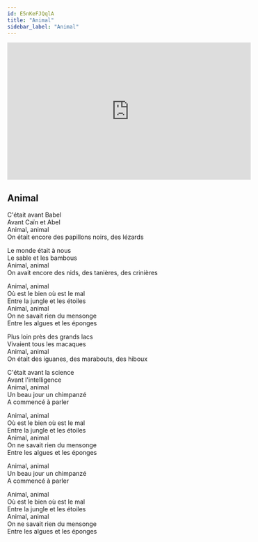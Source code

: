 ```yaml
---
id: E5nKeFJQqlA
title: "Animal"
sidebar_label: "Animal"
---
```


<div class="video-float-container">
  <iframe
    width="560"
    height="315"
    src="https://www.youtube.com/embed/E5nKeFJQqlA"
    title="YouTube video player"
    frameborder="0"
    allow="accelerometer; autoplay; clipboard-write; encrypted-media; gyroscope; picture-in-picture; web-share"
    referrerpolicy="strict-origin-when-cross-origin"
    allowfullscreen
  ></iframe>
</div>

## Animal

C'était avant Babel  
Avant Caïn et Abel  
Animal, animal  
On était encore des papillons noirs, des lézards  
   
Le monde était à nous  
Le sable et les bambous  
Animal, animal  
On avait encore des nids, des tanières, des crinières

Animal, animal  
Où est le bien où est le mal  
Entre la jungle et les étoiles  
Animal, animal  
On ne savait rien du mensonge  
Entre les algues et les éponges  
   
Plus loin près des grands lacs  
Vivaient tous les macaques  
Animal, animal  
On était des iguanes, des marabouts, des hiboux  
   
C'était avant la science  
Avant l'intelligence  
Animal, animal  
Un beau jour un chimpanzé  
A commencé à parler  
   
Animal, animal  
Où est le bien où est le mal  
Entre la jungle et les étoiles  
Animal, animal  
On ne savait rien du mensonge  
Entre les algues et les éponges  
   
Animal, animal  
Un beau jour un chimpanzé  
A commencé à parler

Animal, animal  
Où est le bien où est le mal  
Entre la jungle et les étoiles  
Animal, animal  
On ne savait rien du mensonge  
Entre les algues et les éponges
